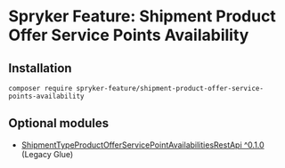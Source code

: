 # Spryker Feature: Shipment Product Offer Service Points Availability



## Installation

```
composer require spryker-feature/shipment-product-offer-service-points-availability
```

## Optional modules
- [ShipmentTypeProductOfferServicePointAvailabilitiesRestApi ^0.1.0](https://github.com/spryker/shipment-type-product-offer-service-point-availabilities-rest-api) (Legacy Glue)
